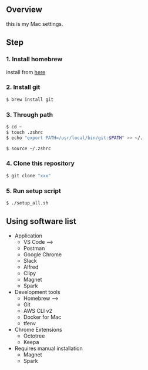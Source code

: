 ## Overview

this is my Mac settings.

## Step

### 1. Install homebrew

install from [here](https://brew.sh/)

### 2. Install git

```sh
$ brew install git
```

### 3. Through path

```sh
$ cd ~
$ touch .zshrc
$ echo "export PATH=/usr/local/bin/git:$PATH" >> ~/.
```

```sh
$ source ~/.zshrc
```

### 4. Clone this repository

```sh
$ git clone "xxx"
```

### 5. Run setup script

```sh
$ ./setup_all.sh
```

## Using software list

- Application
  - VS Code -->
  - Postman
  - Google Chrome
  - Slack
  - Alfred
  - Clipy
  - Magnet
  - Spark
- Development tools
  - Homebrew -->
  - Git
  - AWS CLI v2
  - Docker for Mac
  - tfenv
- Chrome Extensions
  - Octotree
  - Keepa
- Requires manual installation
  - Magnet
  - Spark
